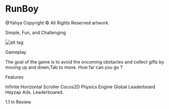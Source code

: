 RunBoy
========
@Yahya
Copyright © All Rights Reserved artwork.

Simple, Fun, and Challenging



![alt tag](http://s29.postimg.org/x1pslwapz/image.png)



Gameplay

The goal of the game is to avoid the oncoming obstacles and collect gifts by moving up and down,Tab to move.
How far can you go ?


Features

Infinite Horizontal Scroller
Cocos2D Physics Engine
Global Leaderboard
Heyzap Ads.
Leaderboared.


 1.1 In Review